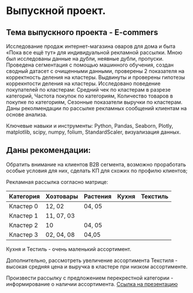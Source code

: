 # Выпускной проект.

## Тема выпускного проекта - E-commers
Исследование продаж интернет-магазина оваров для дома и быта «Пока все ещё тут» для индивидуальной рекламной рассылки.
Мною был исследованы данные на дубли, неявные дубли, пропуски. 
Проведена сегментация с помощью машинного обучения, создан сводный датасет с очищенными данными, проверены 2 показателя на корректность деления на кластеры. 
Выдвинуты и проверены гипотезы коррекнтости деления на кластеры.
Исследовано поведение покупателей по кластерам: Средний чек по кластерам в разрезе категорий, Частота покупок по категориям, Количество товаров в покупке по категориям, Сезонные показатели выручки по кластерам.
Даны реколмендации по рассылке рекламных сообщений клиентам на основе анализа.

Ключевые навыки и инструменты: Python, Pandas, Seaborn, Plotly, matplotlib, scipy, numpy, folium, StandardScaler, визуализация данных.

## Даны рекомендации:

Обратить внимание на клиентов В2В сегмента, возможно проработать особые условия для них, сделать КП для схожих по профилю клиентов;

Рекламная рассылка согласно матрице:

| Категория	| Хозтовары	| Растения	| Кухня	| Текстиль |
| :--------------- | :---------------- |:------------------- | :---------------- | :---------------- |
| Кластер 0 |	12, 02 |	04, 05 | | |	
| Кластер 1 |	11, 07, 03 | | |  |
| Кластер 2 |	10 |	04, 05 | | |		
| Кластер 3 |	02, 04, 08 |	04,05	 | | |	
Кухня и Тестиль - очень маленький ассортимент.

Дополнительно, рассмотреть увеличение ассортимента Текстиля - высокая средняя цена и выручка в кластере при низком ассортименте.

Произвести рассылку с предложением перекрестной категории - информирование о наличии ассортимента.
[Ссылка на презентацию](https://drive.google.com/file/d/1mGFkPDmLIVnluEYJMphl17z8d_axHZRo/view?usp=sharing)
